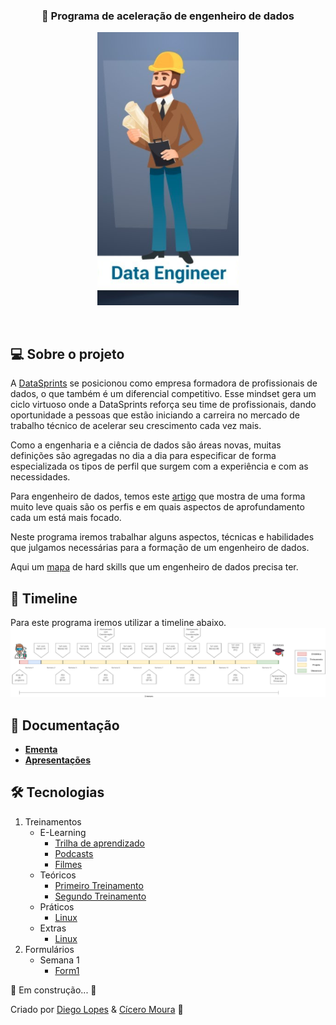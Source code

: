 <h3 align="center">
   🚀 Programa de aceleração de engenheiro de dados 
</h3>

<p align="center">
  <img src="/images/role.png" />
</p>

<br>

## 💻 Sobre o projeto

A [DataSprints](http://datasprints.com.br/) se posicionou  como empresa formadora de profissionais de dados, o que também é um diferencial competitivo. Esse mindset gera um ciclo virtuoso onde a DataSprints reforça seu time de profissionais, dando oportunidade a pessoas que estão iniciando a carreira no mercado de trabalho técnico de acelerar seu crescimento cada vez mais.

Como a engenharia e a ciência de dados são áreas novas, muitas definições são agregadas no dia a dia para especificar de forma especializada os tipos de perfil que surgem com a experiência e com as necessidades.

Para engenheiro de dados, temos este [artigo](https://medium.com/data-hackers/os-tipos-de-engenheiros-de-dados-c3674b4d74d1) que mostra de uma forma muito leve quais são os perfis e em quais aspectos de aprofundamento cada um está mais focado.

Neste programa iremos trabalhar alguns aspectos, técnicas e habilidades que julgamos necessárias para a formação de um engenheiro de dados.

Aqui um [mapa](/images/map.png) de hard skills que um engenheiro de dados precisa ter.


## 📆 Timeline
Para este programa iremos utilizar a timeline abaixo.
![image](/images/timeline.png)


<!---
## 🧾 Hard skills de engenharia de dados
![image](/images/map.png)
-->
## 📝 Documentação

- **[Ementa](https://docs.google.com/document/d/1HX_md26C00ORTD-VxcuE3DkVhjANYEQW8uDWyAQ5ZbY/edit?usp=drive_web&ouid=112012153028837850101)**
- **[Apresentações]()**

## 🛠 Tecnologias

1. Treinamentos
	* E-Learning
		- [Trilha de aprendizado](/Treinamentos/e-learning/e-learning.md)
		- [Podcasts](/Treinamentos/e-learning/podcasts.md)
		- [Filmes](/Treinamentos/e-learning/movies.md)
	* Teóricos
		- [Primeiro Treinamento](https://docs.google.com/presentation/d/1d8gipE2AH88hMySgH0LUBzrDpYKvSOLGAWTEaKhp5Nw/edit?usp=sharing)
		- [Segundo Treinamento](https://docs.google.com/presentation/d/1GtQEZF_JskxYlHzrR2HqPyLKa-tk3rKalLuJhtrujr8/edit?usp=sharing)
	* Práticos
		- [Linux](/Treinamentos/Linux/Linux.md)
	* Extras
		- [Linux](/Treinamentos/Linux/Extras)
2. Formulários
	* Semana 1
		- [Form1](https://docs.google.com/forms/d/1UMmSYJMug7UYw8khHSmhOOpdCRJ4F0mAE50gQfNyza0/edit?usp=drive_web)

🚧 Em construção... 🚧

Criado por [Diego Lopes](https://www.linkedin.com/in/lopesdiego12/) & [Cícero Moura](https://www.linkedin.com/in/cicero-moura/) 👋


